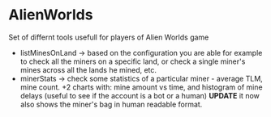 # AlienWorlds

Set of differnt tools usefull for players of Alien Worlds game

 - listMinesOnLand -> based on the configuration you are able for example to check all the miners on a specific land, or check a single miner's mines across all the lands he mined, etc. 
 - minerStats -> check some statistics of a particular miner - average TLM, mine count. +2 charts with: mine amount vs time, and histogram of mine delays (useful to see if the account is a bot or a human) **UPDATE** it now also shows the miner's bag in human readable format.
